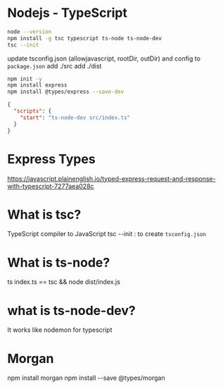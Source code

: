 # Nodejs - TypeScript

```sh
node --version
npm install -g tsc typescript ts-node ts-node-dev
tsc --init
```

update tsconfig.json (allowjavascript, rootDir, outDir) and config to `package.json`
add ./src
add ./dist

```sh
npm init -y
npm install express
npm install @types/express --save-dev
```

```json
{
  "scripts": {
    "start": "ts-node-dev src/index.ts"
  }
}
```

# Express Types

https://javascript.plainenglish.io/typed-express-request-and-response-with-typescript-7277aea028c

# What is tsc?

TypeScript compiler to JavaScript
tsc --init : to create `tsconfig.json`

# What is ts-node?

ts index.ts == tsc && node dist/index.js

# what is ts-node-dev?

It works like nodemon for typescript

# Morgan

npm install morgan
npm install --save @types/morgan
